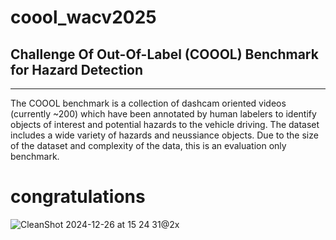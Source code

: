 # coool_wacv2025
## Challenge Of Out-Of-Label (COOOL) Benchmark for Hazard Detection
----
The COOOL benchmark is a collection of dashcam oriented videos (currently ~200) which have been annotated by human labelers to identify objects of interest and potential hazards to the vehicle driving. The dataset includes a wide variety of hazards and neussiance objects. Due to the size of the dataset and complexity of the data, this is an evaluation only benchmark.

# congratulations
![CleanShot 2024-12-26 at 15 24 31@2x](https://github.com/user-attachments/assets/9f7664f9-d5fe-4d10-aa50-c11d09897430)

